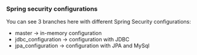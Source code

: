 ### Spring security configurations 

You can see 3 branches here with different Spring Security configurations:

- master -> in-memory configuration
- jdbc_configuration -> configuration with JDBC
- jpa_configuration -> configuration with JPA and MySql


